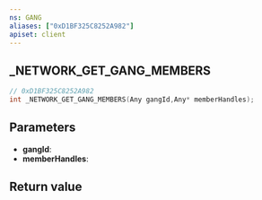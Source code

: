 ```yaml
---
ns: GANG
aliases: ["0xD1BF325C8252A982"]
apiset: client
---
```

## _NETWORK_GET_GANG_MEMBERS

```c
// 0xD1BF325C8252A982
int _NETWORK_GET_GANG_MEMBERS(Any gangId,Any* memberHandles);
```


## Parameters
* **gangId**:
* **memberHandles**:

## Return value